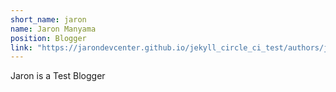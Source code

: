 ```yaml
---
short_name: jaron
name: Jaron Manyama
position: Blogger
link: "https://jarondevcenter.github.io/jekyll_circle_ci_test/authors/jaron.html"
---
```

Jaron is a Test Blogger